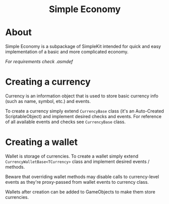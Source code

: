 ﻿<div align="center">
  <h1>Simple Economy</h1>
</div>

# About

Simple Economy is a subpackage of SimpleKit intended for quick and easy implementation of a basic
and more complicated economy.

*For requirements check .asmdef*

# Creating a currency
Currency is an information object that is used to store basic currency info (such as name, symbol, etc.) and events.

To create a currency simply extend `CurrencyBase` class (it's an Auto-Created ScriptableObject) and implement
desired checks and events. For reference of all available events and checks see `CurrencyBase` class.

# Creating a wallet
Wallet is storage of currencies. To create a wallet simply extend `CurrencyWalletBase<TCurrency>` class
and implement desired events / methods. 

Beware that overriding wallet methods may disable calls to 
currency-level events as they're proxy-passed from wallet events to currency class.

Wallets after creation can be added to GameObjects to make them store currencies.